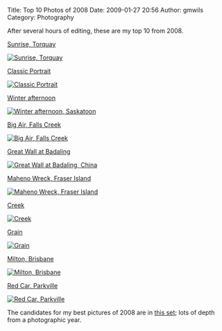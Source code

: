 Title: Top 10 Photos of 2008
Date: 2009-01-27 20:56
Author: gmwils
Category: Photography

After several hours of editing, these are my top 10 from 2008.

[Sunrise, Torquay][]

[![Sunrise, Torquay][1]][Sunrise, Torquay]

[Classic Portrait][]

[![Classic Portrait][2]][Classic Portrait]

[Winter afternoon][]

[![Winter afternoon, Saskatoon][]][Winter afternoon]

[Big Air, Falls Creek][]

[![Big Air, Falls Creek][3]][Big Air, Falls Creek]

[Great Wall at Badaling][]

[![Great Wall at Badaling, China][]][Great Wall at Badaling]

[Maheno Wreck, Fraser Island][]

[![Maheno Wreck, Fraser Island][4]][Maheno Wreck, Fraser Island]

[Creek][]

[![Creek][5]][Creek]

[Grain][]

[![Grain][6]][Grain]

[Milton, Brisbane][]

[![Milton, Brisbane][7]][Milton, Brisbane]

[Red Car, Parkville][]

[![Red Car, Parkville][8]][Red Car, Parkville]

The candidates for my best pictures of 2008 are in [this set][]; lots of
depth from a photographic year.

  [Sunrise, Torquay]: http://www.flickr.com/photos/gmwils/2261853139/
    "Sunrise, Torquay by gmwils, on Flickr"
  [1]: http://farm3.static.flickr.com/2074/2261853139_cfdf85be9c_m.jpg
  [Classic Portrait]: http://www.flickr.com/photos/gmwils/2634151781/
    "Classic Portrait by gmwils, on Flickr"
  [2]: http://farm4.static.flickr.com/3173/2634151781_9c68b8a1aa_m.jpg
  [Winter afternoon]: http://www.flickr.com/photos/gmwils/2237062575/
    "Winter afternoon, Saskatoon by gmwils, on Flickr"
  [Winter afternoon, Saskatoon]: http://farm3.static.flickr.com/2308/2237062575_4969fbbb78_m.jpg
  [Big Air, Falls Creek]: http://www.flickr.com/photos/gmwils/2814316742/
    "Big Air, Falls Creek by gmwils, on Flickr"
  [3]: http://farm4.static.flickr.com/3245/2814316742_1a2242c4c1_m.jpg
  [Great Wall at Badaling]: http://www.flickr.com/photos/gmwils/3107368514/
    "Great Wall at Badaling, China by gmwils, on Flickr"
  [Great Wall at Badaling, China]: http://farm4.static.flickr.com/3269/3107368514_9c244d8e0e_m.jpg
  [Maheno Wreck, Fraser Island]: http://www.flickr.com/photos/gmwils/3055883266/
    "Maheno Wreck, Fraser Island by gmwils, on Flickr"
  [4]: http://farm4.static.flickr.com/3197/3055883266_03b41722a2_m.jpg
  [Creek]: http://www.flickr.com/photos/gmwils/2980633604/
    "Creek by gmwils, on Flickr"
  [5]: http://farm4.static.flickr.com/3175/2980633604_276437832e_m.jpg
  [Grain]: http://www.flickr.com/photos/gmwils/2188569983/
    "Grain by gmwils, on Flickr"
  [6]: http://farm3.static.flickr.com/2385/2188569983_07be92804a_m.jpg
  [Milton, Brisbane]: http://www.flickr.com/photos/gmwils/2516276626/
    "Milton, Brisbane by gmwils, on Flickr"
  [7]: http://farm3.static.flickr.com/2065/2516276626_8813aaf559_m.jpg
  [Red Car, Parkville]: http://www.flickr.com/photos/gmwils/3062092145/
    "Red Car, Parkville by gmwils, on Flickr"
  [8]: http://farm4.static.flickr.com/3135/3062092145_a0f21487cf_m.jpg
  [this set]: http://www.flickr.com/photos/gmwils/sets/72157612999484965/
